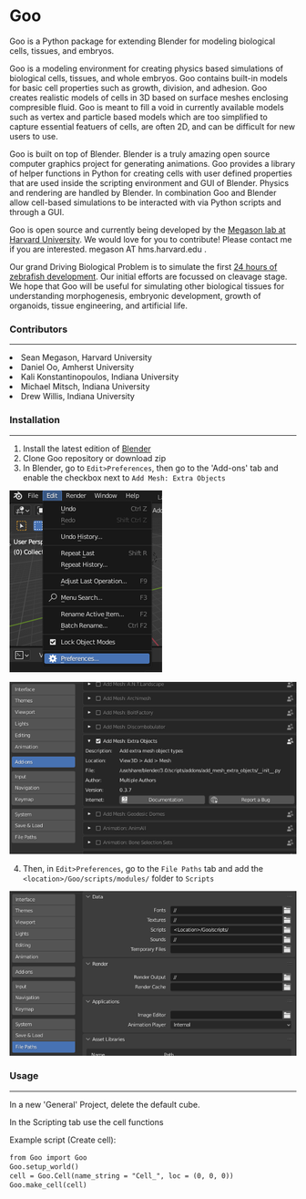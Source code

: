 # Goo
Goo is a Python package for extending Blender for modeling biological cells, tissues, and embryos. 

Goo is a modeling environment for creating physics based simulations of biological cells, tissues, and whole embryos. Goo contains built-in models for basic cell properties such as growth, division, and adhesion. Goo creates realistic models of cells in 3D based on surface meshes enclosing compresible fluid. Goo is meant to fill a void in currently available models such as vertex and particle based models which are too simplified to capture essential featuers of cells, are often 2D, and can be difficult for new users to use.

Goo is built on top of Blender. Blender is a truly amazing open source computer graphics project for generating animations. Goo provides a library of helper functions in Python for creating cells with user defined properties that are used inside the scripting environment and GUI of Blender. Physics and rendering are handled by Blender. In combination Goo and Blender allow cell-based simulations to be interacted with via Python scripts and through a GUI.

Goo is open source and currently being developed by the <a href="http://www.digitalfish.org">Megason lab at Harvard University</a>. We would love for you to contribute! Please contact me if you are interested. megason AT hms.harvard.edu .

Our grand Driving Biological Problem is to simulate the first <a href= "https://www.youtube.com/watch?v=RQ6vkDr_Dec">24 hours of zebrafish development</a>. Our initial efforts are focussed on cleavage stage. We hope that Goo will be useful for simulating other biological tissues for understanding morphogenesis, embryonic development, growth of organoids, tissue engineering, and artificial life.

### Contributors
___
<li>Sean Megason, Harvard University
<li>Daniel Oo, Amherst University
<li>Kali Konstantinopoulos, Indiana University
<li>Michael Mitsch, Indiana University
<li>Drew Willis, Indiana University

### Installation
---
1. Install the latest edition of [Blender](https://www.blender.org/download/)
2. Clone Goo repository or download zip
3. In Blender, go to `Edit>Preferences`, then go to the 'Add-ons' tab and enable the checkbox next to `Add Mesh: Extra Objects`

![edit preferences](img/blender_edit_preferences.png)

![add mesh](img/blender_add_mesh.png)

4. Then, in `Edit>Preferences`, go to the `File Paths` tab and add the `<location>/Goo/scripts/modules/` folder to `Scripts`


![add path](img/blender_add_path.png)

### Usage
---
In a new 'General' Project, delete the default cube.

In the Scripting tab use the cell functions

Example script (Create cell):
```
from Goo import Goo
Goo.setup_world()
cell = Goo.Cell(name_string = "Cell_", loc = (0, 0, 0))
Goo.make_cell(cell)
```
